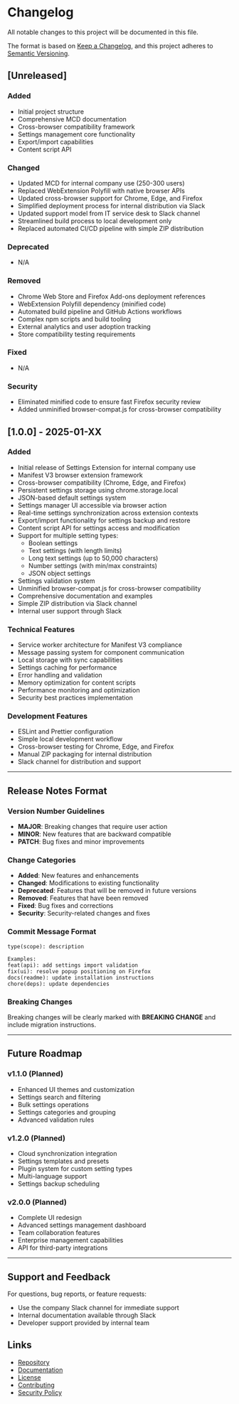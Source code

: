 # Changelog

All notable changes to this project will be documented in this file.

The format is based on [Keep a Changelog](https://keepachangelog.com/en/1.0.0/),
and this project adheres to [Semantic Versioning](https://semver.org/spec/v2.0.0.html).

## [Unreleased]

### Added
- Initial project structure
- Comprehensive MCD documentation
- Cross-browser compatibility framework
- Settings management core functionality
- Export/import capabilities
- Content script API

### Changed
- Updated MCD for internal company use (250-300 users)
- Replaced WebExtension Polyfill with native browser APIs
- Updated cross-browser support for Chrome, Edge, and Firefox
- Simplified deployment process for internal distribution via Slack
- Updated support model from IT service desk to Slack channel
- Streamlined build process to local development only
- Replaced automated CI/CD pipeline with simple ZIP distribution

### Deprecated
- N/A

### Removed
- Chrome Web Store and Firefox Add-ons deployment references
- WebExtension Polyfill dependency (minified code)
- Automated build pipeline and GitHub Actions workflows
- Complex npm scripts and build tooling
- External analytics and user adoption tracking
- Store compatibility testing requirements

### Fixed
- N/A

### Security
- Eliminated minified code to ensure fast Firefox security review
- Added unminified browser-compat.js for cross-browser compatibility

## [1.0.0] - 2025-01-XX

### Added
- Initial release of Settings Extension for internal company use
- Manifest V3 browser extension framework
- Cross-browser compatibility (Chrome, Edge, and Firefox)
- Persistent settings storage using chrome.storage.local
- JSON-based default settings system
- Settings manager UI accessible via browser action
- Real-time settings synchronization across extension contexts
- Export/import functionality for settings backup and restore
- Content script API for settings access and modification
- Support for multiple setting types:
  - Boolean settings
  - Text settings (with length limits)
  - Long text settings (up to 50,000 characters)
  - Number settings (with min/max constraints)
  - JSON object settings
- Settings validation system
- Unminified browser-compat.js for cross-browser compatibility
- Comprehensive documentation and examples
- Simple ZIP distribution via Slack channel
- Internal user support through Slack

### Technical Features
- Service worker architecture for Manifest V3 compliance
- Message passing system for component communication
- Local storage with sync capabilities
- Settings caching for performance
- Error handling and validation
- Memory optimization for content scripts
- Performance monitoring and optimization
- Security best practices implementation

### Development Features
- ESLint and Prettier configuration
- Simple local development workflow
- Cross-browser testing for Chrome, Edge, and Firefox
- Manual ZIP packaging for internal distribution
- Slack channel for distribution and support

---

## Release Notes Format

### Version Number Guidelines
- **MAJOR**: Breaking changes that require user action
- **MINOR**: New features that are backward compatible
- **PATCH**: Bug fixes and minor improvements

### Change Categories
- **Added**: New features and enhancements
- **Changed**: Modifications to existing functionality
- **Deprecated**: Features that will be removed in future versions
- **Removed**: Features that have been removed
- **Fixed**: Bug fixes and corrections
- **Security**: Security-related changes and fixes

### Commit Message Format
```
type(scope): description

Examples:
feat(api): add settings import validation
fix(ui): resolve popup positioning on Firefox
docs(readme): update installation instructions
chore(deps): update dependencies
```

### Breaking Changes
Breaking changes will be clearly marked with **BREAKING CHANGE** and include migration instructions.

---

## Future Roadmap

### v1.1.0 (Planned)
- Enhanced UI themes and customization
- Settings search and filtering
- Bulk settings operations
- Settings categories and grouping
- Advanced validation rules

### v1.2.0 (Planned)
- Cloud synchronization integration
- Settings templates and presets
- Plugin system for custom setting types
- Multi-language support
- Settings backup scheduling

### v2.0.0 (Planned)
- Complete UI redesign
- Advanced settings management dashboard
- Team collaboration features
- Enterprise management capabilities
- API for third-party integrations

---

## Support and Feedback

For questions, bug reports, or feature requests:
- Use the company Slack channel for immediate support
- Internal documentation available through Slack
- Developer support provided by internal team

## Links

- [Repository](https://github.com/yourusername/settings-extension)
- [Documentation](MCD.md)
- [License](LICENSE)
- [Contributing](CONTRIBUTING.md)
- [Security Policy](SECURITY.md)